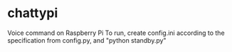 chattypi
========

Voice command on Raspberry Pi
To run, create config.ini according to the specification from config.py, and "python standby.py"
